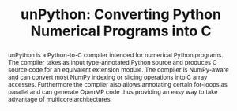 ---
title: 'unPython: Converting Python Numerical Programs into C'
abstract: unPython is a Python-to-C compiler intended for numerical Python programs. The compiler takes as input type-annotated Python source and produces C source code for an equivalent extension module. The compiler is NumPy-aware and can convert most NumPy indexing or slicing operations into C array accesses. Furthermore the compiler also allows annotating certain for-loops as parallel and can generate OpenMP code thus providing an easy way to take advantage of multicore architectures.
---